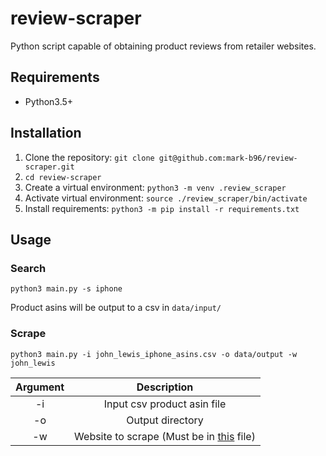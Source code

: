# review-scraper
Python script capable of obtaining product reviews from retailer websites.

## Requirements
* Python3.5+

## Installation
1. Clone the repository: `git clone git@github.com:mark-b96/review-scraper.git`
2. `cd review-scraper`
3. Create a virtual environment: `python3 -m venv .review_scraper`
4. Activate virtual environment: `source ./review_scraper/bin/activate`
5. Install requirements: `python3 -m pip install -r requirements.txt`

## Usage
### Search
`python3 main.py -s iphone`

Product asins will be output to a csv in `data/input/`
### Scrape
`python3 main.py -i john_lewis_iphone_asins.csv -o data/output -w john_lewis`

| Argument | Description |
| :----:| :-------: |
| -i | Input csv product asin file | 
| -o | Output directory            |
| -w | Website to scrape (Must be in [this](https://github.com/mark-b96/review-scraper/blob/main/review_scraper/urls.py) file) |